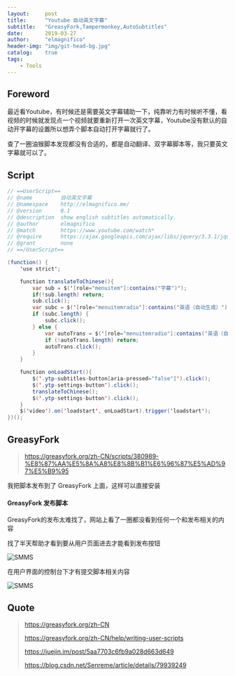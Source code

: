 ```yaml
---
layout:     post
title:      "Youtube 自动英文字幕"
subtitle:   "GreasyFork,Tampermonkey,AutoSubtitles"
date:       2019-03-27
author:     "elmagnifico"
header-img: "img/git-head-bg.jpg"
catalog:    true
tags:
    - Tools
---
```


## Foreword

最近看Youtube，有时候还是需要英文字幕辅助一下，纯靠听力有时候听不懂，看视频的时候就发现点一个视频就要重新打开一次英文字幕，Youtube没有默认的自动开字幕的设置所以想弄个脚本自动打开字幕就行了。

查了一圈油猴脚本发现都没有合适的，都是自动翻译、双字幕脚本等，我只要英文字幕就可以了。

## Script

```Java
// ==UserScript==
// @name         自动英文字幕
// @namespace    http://elmagnifico.me/
// @version      0.1
// @description  show english subtitles automatically.
// @author       elmagnifico
// @match        https://www.youtube.com/watch*
// @require      https://ajax.googleapis.com/ajax/libs/jquery/3.3.1/jquery.min.js
// @grant        none
// ==/UserScript==

(function() {
    'use strict';

    function translateToChinese(){
        var sub = $('[role="menuitem"]:contains("字幕")');
        if(!sub.length) return;
        sub.click();
        var subc = $('[role="menuitemradio"]:contains("英语（自动生成）")');
        if (subc.length) {
            subc.click();
        } else {
            var autoTrans = $('[role="menuitemradio"]:contains("英语（自动生成）")');
            if (!autoTrans.length) return;
            autoTrans.click();
        }
    }

    function onLoadStart(){
        $('.ytp-subtitles-button[aria-pressed="false"]').click();
        $('.ytp-settings-button').click();
        translateToChinese();
        $('.ytp-settings-button').click();
    }
    $('video').on('loadstart', onLoadStart).trigger('loadstart');
})();
```

## GreasyFork

> https://greasyfork.org/zh-CN/scripts/380989-%E8%87%AA%E5%8A%A8%E8%8B%B1%E6%96%87%E5%AD%97%E5%B9%95

我把脚本发布到了 GreasyFork 上面，这样可以直接安装

#### GreasyFork 发布脚本

GreasyFork的发布太难找了，网站上看了一圈都没看到任何一个和发布相关的内容

找了半天帮助才看到要从用户页面进去才能看到发布按钮

![SMMS](https://i.loli.net/2019/03/27/5c9af4334de76.png)

在用户界面的控制台下才有提交脚本相关内容

![SMMS](https://i.loli.net/2019/03/27/5c9af45071bbc.png)

## Quote

> https://greasyfork.org/zh-CN
>
> https://greasyfork.org/zh-CN/help/writing-user-scripts
>
> https://juejin.im/post/5aa7703c6fb9a028d663d649
>
> https://blog.csdn.net/Senreme/article/details/79939249
